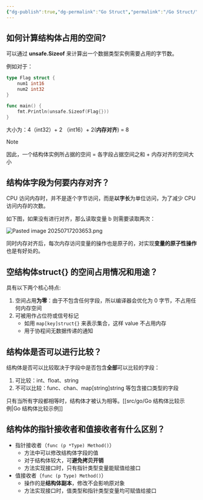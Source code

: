 ```yaml
---
{"dg-publish":true,"dg-permalink":"Go Struct","permalink":"/Go Struct/"}
---
```



## 如何计算结构体占用的空间?

可以通过 **unsafe.Sizeof** 来计算出一个数据类型实例需要占用的字节数。

例如对于：

```go
type Flag struct {
    num1 int16
    num2 int32
}

func main() {
    fmt.Println(unsafe.Sizeof(Flag{}))
}
```

大小为：4（int32）+ 2 （int16）+ 2(**内存对齐**) = 8

> [!NOTE] 
> 因此，一个结构体实例所占据的空间 = 各字段占据空间之和 + 内存对齐的空间大小


## 结构体字段为何要内存对齐？

CPU 访问内存时，并不是逐个字节访问，而是**以字长**为单位访问，为了减少 CPU 访问内存的次数。

如下图，如果没有进行对齐，那么读取变量 b 则需要读取两次：

![Pasted image 20250717203653.png](/img/user/attachments/images/Pasted%20image%2020250717203653.png)

同时内存对齐后，每次内存访问变量的操作也是原子的，对实现**变量的原子性操作**也是有好处的。

## 空结构体struct{} 的空间占用情况和用途？

具有以下两个核心特点:
1. 空间占用**为零**：由于不包含任何字段，所以编译器会优化为 0 字节，不占用任何内存空间
2. 可被用作占位符或信号标记
	- 如用 `map[key]struct{}` 来表示集合，这样 value 不占用内存
	- 用于协程间无数据传递的通知

## 结构体是否可以进行比较？

结构体是否可以比较取决于字段中是否包含**全部**可以比较的字段：

1. 可比较：int、float、string
2. 不可以比较：func、chan、map[string]string 等包含接口类型的字段

只有当所有字段都相等时，结构体才被认为相等。[[src/go/Go 结构体比较示例\|Go 结构体比较示例]]

## 结构体的指针接收者和值接收者有什么区别？

- 指针接收者（`func (p *Type) Method()`）
	- 方法中可以修改结构体字段的值
	- 对于结构体较大，可**避免拷贝开销**
	- 方法实现接口时，只有指针类型变量能赋值给接口
- 值接收者（`func (p Type) Method()`）
	- 操作的是**结构体副本**，修改不会影响原对象
	- 方法实现接口时，值类型和指针类型变量均可赋值给接口